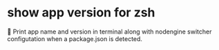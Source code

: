 # show app version for zsh
:bookmark: Print app name and version in terminal along with nodengine switcher configutation when a package.json is detected.
